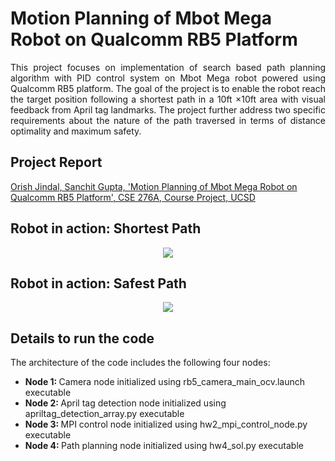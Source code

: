 # Motion Planning of Mbot Mega Robot on Qualcomm RB5 Platform

<p align="justify">
This project focuses on implementation of search based path planning algorithm with PID control system on Mbot Mega robot powered using Qualcomm RB5 platform. The goal of the project is to enable the robot reach the target position following a shortest path in a 10ft ×10ft area with visual feedback from April tag landmarks. The project further address two specific requirements about the nature of the path traversed in terms of distance optimality and maximum safety.
</p>

## Project Report
[Orish Jindal, Sanchit Gupta, 'Motion Planning of Mbot Mega Robot on Qualcomm RB5 Platform', CSE 276A, Course Project, UCSD](https://github.com/ojindal/Planning_and_Control-Mbot_Mega_with_RB5/blob/main/Orish%20Jindal%20-%20HW4%20Report.pdf)

## Robot in action: Shortest Path 
<p align="center">
  <img src = "https://user-images.githubusercontent.com/4907348/208624833-65c221fe-e0d4-43a0-8dcd-3e47524f2cb8.gif"/>
 </p>
 
 ## Robot in action: Safest Path
<p align="center">
  <img src = "https://user-images.githubusercontent.com/4907348/208625429-2e302156-168f-4811-8213-295a733b27d2.gif"/>
</p>

## Details to run the code

The architecture of the code includes the following four nodes:

* <b> Node 1: </b> Camera node initialized using rb5_camera_main_ocv.launch executable
* <b> Node 2: </b> April tag detection node initialized using apriltag_detection_array.py executable
* <b> Node 3: </b> MPI control node initialized using hw2_mpi_control_node.py executable
* <b> Node 4: </b> Path planning node initialized using hw4_sol.py executable
